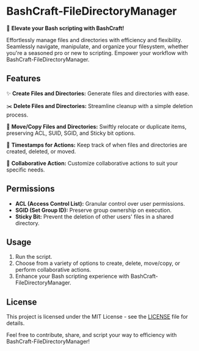 # BashCraft-FileDirectoryManager

🚀 **Elevate your Bash scripting with BashCraft!** 

Effortlessly manage files and directories with efficiency and flexibility. Seamlessly navigate, manipulate, and organize your filesystem, whether you're a seasoned pro or new to scripting. Empower your workflow with BashCraft-FileDirectoryManager.

## Features

✨ **Create Files and Directories:** Generate files and directories with ease.

✂️ **Delete Files and Directories:** Streamline cleanup with a simple deletion process.

📂 **Move/Copy Files and Directories:** Swiftly relocate or duplicate items, preserving ACL, SUID, SGID, and Sticky bit options.

📅 **Timestamps for Actions:** Keep track of when files and directories are created, deleted, or moved.

🤝 **Collaborative Action:** Customize collaborative actions to suit your specific needs.

## Permissions

- **ACL (Access Control List):** Granular control over user permissions.
- **SGID (Set Group ID):** Preserve group ownership on execution.
- **Sticky Bit:** Prevent the deletion of other users' files in a shared directory.

## Usage

1. Run the script.
2. Choose from a variety of options to create, delete, move/copy, or perform collaborative actions.
3. Enhance your Bash scripting experience with BashCraft-FileDirectoryManager.

## License

This project is licensed under the MIT License - see the [LICENSE](LICENSE) file for details.

Feel free to contribute, share, and script your way to efficiency with BashCraft-FileDirectoryManager!

